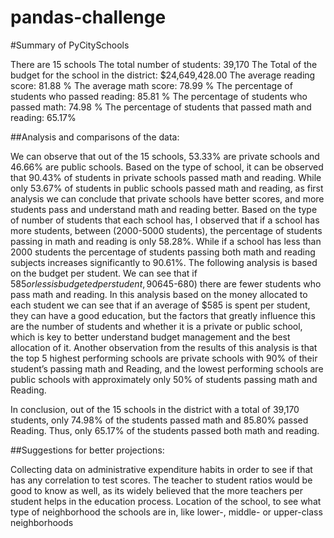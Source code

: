 # pandas-challenge


#Summary of PyCitySchools

There are 15 schools
The total number of students: 39,170
The Total of the budget for the school in the district:  $24,649,428.00
The average reading score:  81.88 %
The average math score:  78.99 %
The percentage of students who passed reading: 85.81 %
The percentage of students who passed math: 74.98 %
The percentage of students that passed math and reading: 65.17%

##Analysis and comparisons of the data:

We can observe that out of the 15 schools, 53.33% are private schools and 46.66% are public schools. Based on the type of school, it can be observed that 90.43% of students in private schools passed math and reading. While only 53.67% of students in public schools passed math and reading, as first analysis we can conclude that private schools have better scores, and more students pass and understand math and reading better.
Based on the type of number of students that each school has, I observed that if a school has more students, between (2000-5000 students), the percentage of students passing in math and reading is only 58.28%. While if a school has less than 2000 students the percentage of students passing both math and reading subjects increases significantly to 90.61%.
The following analysis is based on the budget per student. We can see that if $585 or less is budgeted per student, 90% of the students can have good grades and pass in math and reading. While if a larger budget is allocated ($645-680) there are fewer students who pass math and reading.
In this analysis based on the money allocated to each student we can see that if an average of $585 is spent per student, they can have a good education, but the factors that greatly influence this are the number of students and whether it is a private or public school, which is key to better understand budget management and the best allocation of it.
Another observation from the results of this analysis is that the top 5 highest performing schools are private schools with 90% of their student’s passing math and Reading, and the lowest performing schools are public schools with approximately only 50% of students passing math and Reading.

In conclusion, out of the 15 schools in the district with a total of 39,170 students, only 74.98% of the students passed math and 85.80% passed Reading. Thus, only 65.17% of the students passed both math and reading.

##Suggestions for better projections:

Collecting data on administrative expenditure habits in order to see if that has any correlation to test scores.
The teacher to student ratios would be good to know as well, as its widely believed that the more teachers per student helps in the education process.
Location of the school, to see what type of neighborhood the schools are in, like lower-, middle- or upper-class neighborhoods


